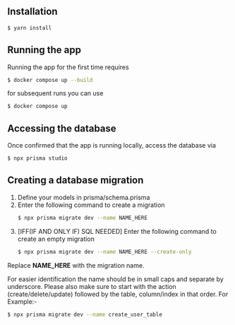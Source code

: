 ## Installation

```bash
$ yarn install
```

## Running the app

Running the app for the first time requires

```bash
$ docker compose up --build
```

for subsequent runs you can use

```bash
$ docker compose up
```

## Accessing the database

Once confirmed that the app is running locally, access the database via

```bash
$ npx prisma studio
```

## Creating a database migration

1. Define your models in prisma/schema.prisma
2. Enter the following command to create a migration
   ```bash
   $ npx prisma migrate dev --name NAME_HERE
   ```
3. [IFF(IF AND ONLY IF) SQL NEEDED] Enter the following command to create an empty migration
   ```bash
   $ npx prisma migrate dev --name NAME_HERE --create-only
   ```

Replace <strong>NAME_HERE</strong> with the migration name.

For easier identification the name should be in small caps and separate by underscore. Please also make sure to start with the action (create/delete/update) followed by the table, column/index in that order. For Example:-

```bash
$ npx prisma migrate dev --name create_user_table
```